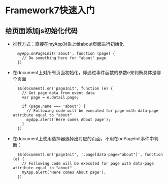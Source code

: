# Framework7快速入门

## 给页面添加js初始化代码
- 推荐方式：直接在myApp对象上给about页面进行初始化

        myApp.onPageInit('about', function (page) {
          // Do something here for "about" page          
        })

- 在document上对所有页面初始化，即通过事件函数的参数e来判断具体是哪个页面

        $$(document).on('pageInit', function (e) {
          // Get page data from event data
          var page = e.detail.page;

          if (page.name === 'about') {
            // Following code will be executed for page with data-page attribute equal to "about"
            myApp.alert('Here comes About page');
          }
        })

- 在document上使用选择器选择出对应的页面，不用在onPageInit事件中判断：

        $$(document).on('pageInit', '.page[data-page="about"]', function (e) {
          // Following code will be executed for page with data-page attribute equal to "about"
          myApp.alert('Here comes About page');  
        })
